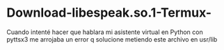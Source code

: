 # Download-libespeak.so.1-Termux-
Cuando intenté hacer que hablara mi asistente virtual en Python con pyttsx3 me arrojaba un error q solucione metiendo este archivo en usr/lib
